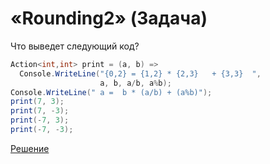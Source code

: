 # «Rounding2» (Задача)

Что выведет следующий код?

```cs
Action<int,int> print = (a, b) =>
  Console.WriteLine("{0,2} = {1,2} * {2,3}   + {3,3}  ",
                    a, b, a/b, a%b);
Console.WriteLine(" a =  b * (a/b) + (a%b)");
print(7, 3);
print(7, -3);
print(-7, 3);
print(-7, -3);
```

[Решение](./Rounding2-S.md)